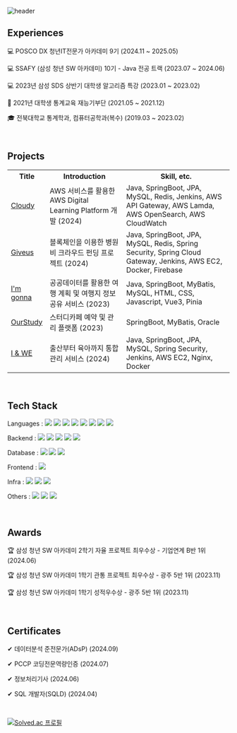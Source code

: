 <!-- 이모지 : https://gist.github.com/rxaviers/7360908 -->
<!-- 기술 뱃지 1 : https://github.com/Envoy-VC/awesome-badges -->
<!-- 기술 뱃지 2 : https://github.com/Ileriayo/markdown-badges -->

![header](https://capsule-render.vercel.app/api?type=venom&color=b7e0e2&height=160&section=header&text=jihyeon's%20github&fontSize=40)

## Experiences
💻 POSCO DX 청년IT전문가 아카데미 9기 (2024.11 ~ 2025.05) 

💻 SSAFY (삼성 청년 SW 아카데미) 10기 - Java 전공 트랙 (2023.07 ~ 2024.06) 

💻 2023년 삼성 SDS 상반기 대학생 알고리즘 특강 (2023.01 ~ 2023.02) 

📌 2021년 대학생 통계교육 재능기부단 (2021.05 ~ 2021.12)

🎓 전북대학교 통계학과, 컴퓨터공학과(복수) (2019.03 ~ 2023.02) 

<br />

## Projects
<table>
  <tr>
    <th>Title</th>
    <th>Introduction</th>
    <th>Skill, etc.</th>
  </tr>
  <tr>
    <td><a href="https://github.com/aws-cloudy/cloudy">Cloudy</a></td>
    <td>AWS 서비스를 활용한 AWS Digital Learning Platform 개발 (2024) </td>
    <td>Java, SpringBoot, JPA, MySQL, Redis, Jenkins, AWS API Gateway, AWS  Lamda, AWS OpenSearch, AWS CloudWatch</td>
  </tr>  
  <tr>
    <td><a href="https://github.com/give-us/giveus">Giveus</a></td>
    <td>블록체인을 이용한 병원비 크라우드 펀딩 프로젝트 (2024) </td>
    <td>Java, SpringBoot, JPA, MySQL, Redis, Spring Security, Spring Cloud Gateway, Jenkins, AWS EC2, Docker, Firebase</td>
  </tr>
  <tr>
    <td><a href="https://github.com/SSAFY-imgonna">I'm gonna</a></td>
    <td>공공데이터를 활용한 여행 계획 및 여행지 정보 공유 서비스 (2023) </td>
    <td>Java, SpringBoot, MyBatis, MySQL, HTML, CSS, Javascript, Vue3, Pinia</td>
  </tr>
  <tr>
    <td><a href="https://github.com/seojihyeon99/ourstudy">OurStudy</a></td>
    <td>스터디카페 예약 및 관리 플랫폼 (2023) </td>
    <td>SpringBoot, MyBatis, Oracle</td>
  </tr>
  <tr>
    <td><a href="https://github.com/seojihyeon99/iandwe">I & WE</a></td>
    <td>출산부터 육아까지 통합 관리 서비스 (2024) </td>
    <td>Java, SpringBoot, JPA, MySQL, Spring Security, Jenkins, AWS EC2, Nginx, Docker</td>
  </tr>
</table>

<br />

## Tech Stack
Languages :
  <img src="https://img.shields.io/badge/Java-ED8B00?style=for-the-badge&logo=openjdk&logoColor=white"/>
  <img src="https://img.shields.io/badge/Python-3776AB?style=for-the-badge&logo=python&logoColor=white"/>
  <img src="https://img.shields.io/badge/R-276DC3?style=for-the-badge&logo=r&logoColor=white"/>
  <img src="https://img.shields.io/badge/C%2B%2B-00599C?style=for-the-badge&logo=c%2B%2B&logoColor=white"/>
  <img src="https://img.shields.io/badge/C-00599C?style=for-the-badge&logo=c&logoColor=white"/>
  <img src="https://img.shields.io/badge/JavaScript-F7DF1E?style=for-the-badge&logo=JavaScript&logoColor=white">
  <img src="https://img.shields.io/badge/HTML5-E34F26?style=for-the-badge&logo=HTML5&logoColor=white">
  <img src="https://img.shields.io/badge/CSS3-1572B6?style=for-the-badge&logo=CSS3&logoColor=white">

Backend : 
  <img src="https://img.shields.io/badge/Spring-6DB33F?style=for-the-badge&logo=spring&logoColor=white">
  <img src="https://img.shields.io/badge/springboot-6DB33F?style=for-the-badge&logo=springboot&logoColor=white">
  <img src="https://img.shields.io/badge/Spring Security-6DB33F?style=for-the-badge&logo=Spring Security&logoColor=white">
  <img src="https://img.shields.io/badge/Spring Batch-6DB33F?style=for-the-badge">
  <img src="https://img.shields.io/badge/Hibernate-59666C?style=for-the-badge&logo=Hibernate&logoColor=white">
  
Database : 
  <img src="https://img.shields.io/badge/MySQL-4479A1?style=for-the-badge&logo=mysql&logoColor=white"/>
  <img src="https://img.shields.io/badge/Redis-DC382D?style=for-the-badge&logo=Redis&logoColor=white">
  <img src="https://img.shields.io/badge/Elasticsearch-005571?style=for-the-badge&logo=Elasticsearch&logoColor=white">
  
Frontend :
  <img src="https://img.shields.io/badge/Vue-4FC08D?style=for-the-badge&logo=Vue.js&logoColor=white"/>

Infra : 
  <img src="https://img.shields.io/badge/Nginx-009639?style=for-the-badge&logo=nginx&logoColor=white"/>
  <img src="https://img.shields.io/badge/Jenkins-D24939?style=for-the-badge&logo=Jenkins&logoColor=white"/>
  <img src="https://img.shields.io/badge/docker-%230db7ed.svg?style=for-the-badge&logo=docker&logoColor=white"/>

Others : 
  <img src="https://img.shields.io/badge/Git-F05032?style=for-the-badge&logo=git&logoColor=white"/>
  <img src="https://img.shields.io/badge/Jira-0052CC?style=for-the-badge&logo=jirasoftware&logoColor=white"/>
  <img src="https://img.shields.io/badge/Notion-000000?style=for-the-badge&logo=notion&logoColor=white"/>

<br />

## Awards
🏆 삼성 청년 SW 아카데미 2학기 자율 프로젝트 최우수상 - 기업연계 B반 1위 (2024.06)  

🏆 삼성 청년 SW 아카데미 1학기 관통 프로젝트 최우수상 - 광주 5반 1위 (2023.11)  

🏆 삼성 청년 SW 아카데미 1학기 성적우수상 - 광주 5반 1위 (2023.11)  

<br />

## Certificates
✔ 데이터분석 준전문가(ADsP) (2024.09)

✔ PCCP 코딩전문역량인증 (2024.07)

✔ 정보처리기사 (2024.06)

✔ SQL 개발자(SQLD) (2024.04)

<br />

[![Solved.ac
프로필](http://mazassumnida.wtf/api/v2/generate_badge?boj=gy_hyeon)](https://solved.ac/gy_hyeon)
